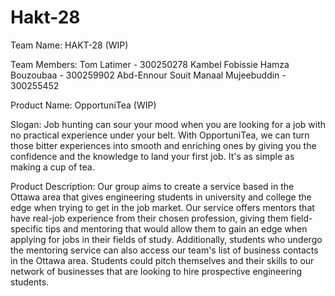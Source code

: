 # Hakt-28
Team Name: HAKT-28 (WIP)

Team Members:
Tom Latimer - 300250278
Kambel Fobissie
Hamza Bouzoubaa - 300259902
Abd-Ennour Souit
Manaal Mujeebuddin - 300255452

Product Name: OpportuniTea (WIP)

Slogan:
Job hunting can sour your mood when you are looking for a job with no practical experience under your belt. With 
OpportuniTea, we can turn those bitter experiences into smooth and enriching ones by giving you the confidence and the 
knowledge to land your first job. It's as simple as making a cup of tea.

Product Description:
Our group aims to create a service based in the Ottawa area that gives engineering
students in university and college the edge when trying to get in the job market.
Our service offers mentors that have real-job experience from their chosen profession,
giving them field-specific tips and mentoring that would allow them to gain an edge when applying for jobs
in their fields of study. Additionally, students who undergo the mentoring service can also
access our team's list of business contacts in the Ottawa area. Students could
pitch themselves and their skills to our network of businesses that are looking to hire
prospective engineering students. 
